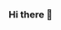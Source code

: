 ### Hi there 👋

<!--
**gupta-shubhm/gupta-shubhm** is a ✨ _special_ ✨ repository because its `README.md` (this file) appears on your GitHub profile.

Here are some ideas to get you started:

- 🔭 I’m currently working on Kotlin, ML + Model Evaluation
- 🌱 I’m currently learning KMM, Kubernetes and Docker
- 👯 I’m looking to collaborate on Youtube
- 🤔 I’m looking for help with Kubernetes
- 💬 Ask me anything about kotlin, Material Lib, Corourtines and the list goes on 😉👍🏻
- 📫 How to reach me: Twitter: Iamsam_sg
- 😄 Pronouns: We,Us
- ⚡ Fun fact: I love playing FPS games and love to design dribble layouts 😃
-->
